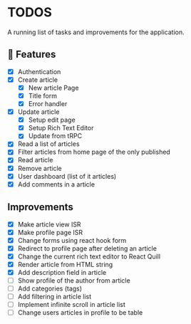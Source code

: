 # TODOS

A running list of tasks and improvements for the application.

## 🚀 Features

- [X] Authentication
- [X] Create article
  - [X] New article Page
  - [X] Title form
  - [X] Error handler
- [X] Update article
  - [X] Setup edit page
  - [X] Setup Rich Text Editor
  - [X] Update from tRPC
- [X] Read a list of articles
- [X] Filter articles from home page of the only published
- [X] Read article
- [X] Remove article
- [X] User dashboard (list of it articles)
- [X] Add comments in a article

## Improvements

- [X] Make article view ISR
- [X] Make profile page ISR
- [X] Change forms using react hook form
- [X] Redirect to profile page after deleting an article
- [X] Change the current rich text editor to React Quill
- [X] Render article from HTML string
- [X] Add description field in article
- [ ] Show profile of the author from article
- [ ] Add categories (tags)
- [ ] Add filtering in article list
- [ ] Implement infinite scroll in article list
- [ ] Change users articles in profile to be table

